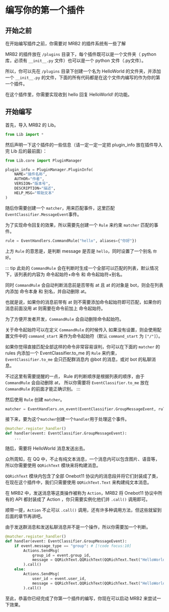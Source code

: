 # 编写你的第一个插件

## 开始之前

在开始编写插件之前，你需要对 MRB2 的插件系统有一些了解

MRB2 的插件放在 `/plugins` 目录下，每个插件既可以是一个文件夹（ python 库，必须有 `__init__.py` 文件）也可以是一个 python 文件（.py文件）。

所以，你可以先在 `/plugins` 目录下创建一个名为 HelloWorld 的文件夹，并添加一个 `__init__.py` 的文件，下面的所有代码都是在这个文件内编写的作为你的第一个插件。

在这个插件里，你需要实现收到 hello 回复 HelloWorld! 的功能。

## 开始编写

首先，导入 MRB2 的 Lib。

```python
from Lib import *
```

然后声明一下这个插件的一些信息（请一定一定一定把 plugin_info 放在插件导入完 Lib 后的最前面）：

```python
from Lib.core import PluginManager

plugin_info = PluginManager.PluginInfo(
    NAME="插件名称",
    AUTHOR="作者",
    VERSION="版本号",
    DESCRIPTION="描述",
    HELP_MSG="帮助文本"
)
```

随后你需要创建一个 `matcher`，用来匹配事件，这里匹配`EventClassifier.MessageEvent`事件。

为了实现命令回复的效果，所以需要先创建一个 `Rule` 来约束 `matcher` 匹配的事件。

```python
rule = EventHandlers.CommandRule("hello", aliases={"你好"})
```

上方 `Rule` 的意思是，是判断 message 是否是 `hello`，同时设置了一个别名 `你好`。

::: tip
此处的 `CommandRule` 会在判断时生成一个全部可以匹配的列表，默认情况下，该列表的内容为 命令起始符+命令 和 命令起始符+别名。

同时 `CommandRule` 会自动判断消息前是否带有 at 且 at 的对象是 bot，则会在列表内添加 命令本身 和 别名，并自动删除 at。

也就是说，如果你的消息前带有 at 则不需要添加命令起始符即可匹配，如果你的消息前面没用 at  则需要在命令前加上 命令起始符。

为了方便开发者开发，`CommandRule` 会自动删除命令起始符。

关于命令起始符可以在定义 `CommandRule` 的时候传入 如果没有设置，则会使用配置文件中的 `command_start` 来作为命令起始符（默认 `command_start` 为 `["/"]`）。

如果你觉得直接匹配全部这样的命令非常容易误判，你可以在下面的 `matcher` 的 rules 内添加一个 EventClassifier.to_me 的 `Rule` 来约束，
`EventClassifier.to_me` 会只匹配群消息内 @bot 的消息，或对 bot 的私聊消息。

不过这里有需要提醒的一点， Rule 的判断顺序是根据列表的顺序，由于 `CommandRule` 会自动删除 at， 所以你需要将 `EventClassifier.to_me` 放在 `CommandRule` 的前面才能正确识别。
:::

然后使用 `Rule` 创建 `matcher`。

```python
matcher = EventHandlers.on_event(EventClassifier.GroupMessageEvent, rules=[rule])
```

接下来，要为这个`matcher`创建一个`handler`用于处理这个事件。

```python
@matcher.register_handler()
def handler(event: EventClassifier.GroupMessageEvent):
    ...
```

随后，需要将 HelloWorld 消息发送出去。

众所周知，在 QQ 中，不止有纯文本消息，一个消息内可以包含图片、语音等，所以你需要使用 `QQRichText` 模块来将构建消息。

`QQRichText` 模块内包含了全部 Onebot11 协议内的消息段并将它们封装成了类，在现在这个插件中，我们只需要使用 `QQRichText.Text` 来构建纯文本消息。

在 MRB2 中，发送消息等这类操作被称为 `Action`，MRB2 将 Onebot11 协议中所有的 API 都封装成了 Action ，你只需要实例化他们并 `.call()` 调用即可。

顺带一提，`Action` 不止可以 `.call()` 调用，还有许多种调用方法，但这些就留到后面的章节再讲吧。

由于发送群消息和发送私聊消息并不是一个操作，所以你需要加一个判断。

```python
@matcher.register_handler()
def handler(event: EventClassifier.GroupMessageEvent):
    if event.message_type == "group": # [!code focus:10]
        Actions.SendMsg(
            group_id = event.group_id,
            message = QQRichText.QQRichText(QQRichText.Text("HelloWorld!"))
        ).call()
    else:
        Actions.SendMsg(
            user_id = event.user_id,
            message = QQRichText.QQRichText(QQRichText.Text("HelloWorld!"))
        ).call()
```

至此，恭喜你已经完成了你第一个插件的编写，你现在可以启动 MRB2 来尝试一下效果。

